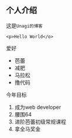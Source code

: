 ## 个人介绍

这是`Unagi的博客`

```
<p>Hello World</o>
```

爱好
* 芭蕾
* 减肥
* 马拉松
* 撸代码

今年目标
1. 成为web developer
2. 腰围64
3. 进阶芭蕾初级常规课程
4. 拿全马奖金



